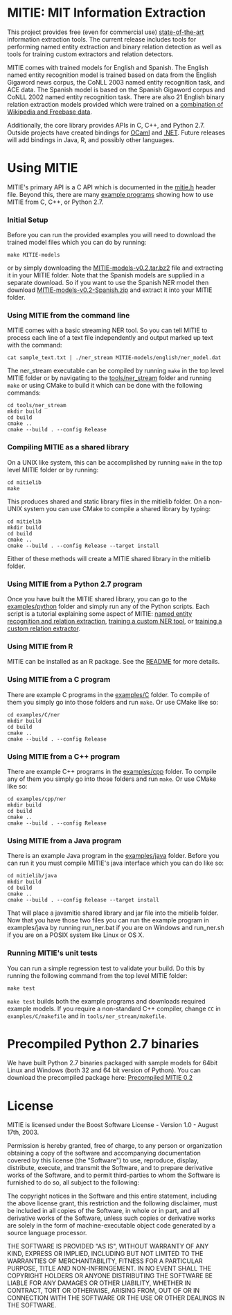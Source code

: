 MITIE: MIT Information Extraction
=====

This project provides free (even for commercial use)
[state-of-the-art](../../wiki/Evaluation) information extraction
tools. The current release includes tools for performing named entity
extraction and binary relation detection as well as tools for training
custom extractors and relation detectors.  

MITIE comes with trained models for English and Spanish.  The English named entity recognition model is 
trained based on data from the English Gigaword news corpus, the CoNLL 2003 named entity recognition task,
and ACE data.  The Spanish model is based on the Spanish Gigaword corpus and CoNLL 2002 named entity 
recognition task.  There are also 21 English binary relation extraction models provided which
were trained on a 
[combination of Wikipedia and Freebase data](https://sourceforge.net/projects/mitie/files/freebase_wikipedia_binary_relation_training_data_v1.0.tar.bz2/download).

Additionally, the core library provides APIs in C, C++, and Python 2.7.  Outside
projects have created bindings for [OCaml](https://github.com/travisbrady/omitie) and 
[.NET](https://github.com/BayardRock/MITIE-Dot-Net).  Future releases will 
add bindings in Java, R, and possibly other languages.

# Using MITIE

MITIE's primary API is a C API which is documented in the
[mitie.h](mitielib/include/mitie.h) header file.  Beyond this, there are many
[example programs](examples/) showing how to use MITIE from C, C++, or Python 2.7.

### Initial Setup

Before you can run the provided examples you will need to download the trained
model files which you can do by running:
```
make MITIE-models
```
or by simply downloading the [MITIE-models-v0.2.tar.bz2](http://sourceforge.net/projects/mitie/files/binaries/MITIE-models-v0.2.tar.bz2)
file and extracting it in your MITIE folder.  Note that the Spanish models are supplied in 
a separate download.  So if you want to use the Spanish NER model then download [MITIE-models-v0.2-Spanish.zip](http://sourceforge.net/projects/mitie/files/binaries/MITIE-models-v0.2-Spanish.zip) and
extract it into your MITIE folder.

### Using MITIE from the command line

MITIE comes with a basic streaming NER tool.  So you can tell MITIE to
process each line of a text file independently and output marked up text with the command:

```
cat sample_text.txt | ./ner_stream MITIE-models/english/ner_model.dat  
```

The ner_stream executable can be compiled by running `make` in the top level MITIE folder or
by navigating to the [tools/ner_stream](tools/ner_stream) folder and running `make` or using 
CMake to build it which can be done with the following commands:
```
cd tools/ner_stream
mkdir build
cd build
cmake ..
cmake --build . --config Release
```

### Compiling MITIE as a shared library

On a UNIX like system, this can be accomplished by running `make` in the top level MITIE folder or
by running:
```
cd mitielib
make
```
This produces shared and static library files in the mitielib folder.  On a non-UNIX system you can use
CMake to compile a shared library by typing:
```
cd mitielib
mkdir build
cd build
cmake ..
cmake --build . --config Release --target install
```

Either of these methods will create a MITIE shared library in the mitielib folder.

### Using MITIE from a Python 2.7 program

Once you have built the MITIE shared library, you can go to the [examples/python](examples/python) folder
and simply run any of the Python scripts.  Each script is a tutorial explaining some aspect of
MITIE: [named entity recognition and relation extraction](examples/python/ner.py), 
[training a custom NER tool](examples/python/train_ner.py), or 
[training a custom relation extractor](examples/python/train_ner.py).

### Using MITIE from R

MITIE can be installed as an R package. See the [README](tools/R-binding) for more details.

### Using MITIE from a C program

There are example C programs in the [examples/C](examples/C) folder.  To compile of them you simply
go into those folders and run `make`.  Or use CMake like so:
```
cd examples/C/ner
mkdir build
cd build
cmake ..
cmake --build . --config Release
```

### Using MITIE from a C++ program

There are example C++ programs in the [examples/cpp](examples/cpp) folder.  To compile any of them you simply
go into those folders and run `make`.  Or use CMake like so:
```
cd examples/cpp/ner
mkdir build
cd build
cmake ..
cmake --build . --config Release
```

### Using MITIE from a Java program

There is an example Java program in the [examples/java](examples/java) folder.  Before you can run it you
must compile MITIE's java interface which you can do like so:
```
cd mitielib/java
mkdir build
cd build
cmake ..
cmake --build . --config Release --target install
```
That will place a javamitie shared library and jar file into the mitielib folder.  Now that you have those
two files you can run the example program in examples/java by running run_ner.bat if you are on Windows and
run_ner.sh if you are on a POSIX system like Linux or OS X.

### Running MITIE's unit tests

You can run a simple regression test to validate your build.  Do this by running
the following command from the top level MITIE folder:

```
make test
```

`make test` builds both the example programs and downloads required
example models.  If you require a non-standard C++ compiler, change
`CC` in `examples/C/makefile` and in `tools/ner_stream/makefile`.


# Precompiled Python 2.7 binaries

We have built Python 2.7 binaries packaged with sample models for 64bit Linux and Windows (both 32 and 64 bit version of Python).  You can download the precompiled package here: [Precompiled MITIE 0.2](http://sourceforge.net/projects/mitie/files/binaries/mitie-v0.2-python-2.7-windows-or-linux64.zip)

# License

MITIE is licensed under the Boost Software License - Version 1.0 - August 17th, 2003.  

Permission is hereby granted, free of charge, to any person or organization
obtaining a copy of the software and accompanying documentation covered by
this license (the "Software") to use, reproduce, display, distribute,
execute, and transmit the Software, and to prepare derivative works of the
Software, and to permit third-parties to whom the Software is furnished to
do so, all subject to the following:

The copyright notices in the Software and this entire statement, including
the above license grant, this restriction and the following disclaimer,
must be included in all copies of the Software, in whole or in part, and
all derivative works of the Software, unless such copies or derivative
works are solely in the form of machine-executable object code generated by
a source language processor.

THE SOFTWARE IS PROVIDED "AS IS", WITHOUT WARRANTY OF ANY KIND, EXPRESS OR
IMPLIED, INCLUDING BUT NOT LIMITED TO THE WARRANTIES OF MERCHANTABILITY,
FITNESS FOR A PARTICULAR PURPOSE, TITLE AND NON-INFRINGEMENT. IN NO EVENT
SHALL THE COPYRIGHT HOLDERS OR ANYONE DISTRIBUTING THE SOFTWARE BE LIABLE
FOR ANY DAMAGES OR OTHER LIABILITY, WHETHER IN CONTRACT, TORT OR OTHERWISE,
ARISING FROM, OUT OF OR IN CONNECTION WITH THE SOFTWARE OR THE USE OR OTHER
DEALINGS IN THE SOFTWARE.
